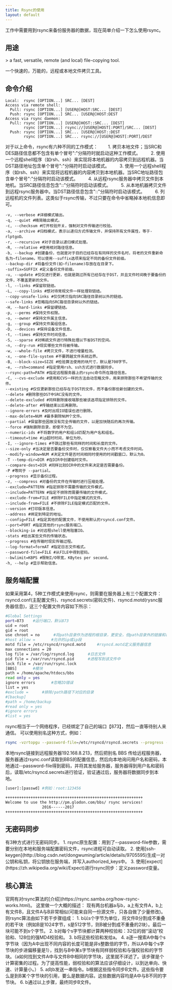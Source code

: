 ```yaml
---
title: Rsync的使用
layout: default
---
```


工作中需要用到rsync来备份服务器的数据，现在简单介绍一下怎么使用rsync。

<h2>用途</h2>
> a fast, versatile, remote (and local) file-copying tool.

一个快速的，万能的，远程或本地文件拷贝工具。
<h2>命令介绍</h2>

```shell
Local:  rsync [OPTION...] SRC... [DEST]
Access via remote shell:
  Pull: rsync [OPTION...] [USER@]HOST:SRC... [DEST]
  Push: rsync [OPTION...] SRC... [USER@]HOST:DEST
Access via rsync daemon:
  Pull: rsync [OPTION...] [USER@]HOST::SRC... [DEST]
        rsync [OPTION...] rsync://[USER@]HOST[:PORT]/SRC... [DEST]
  Push: rsync [OPTION...] SRC... [USER@]HOST::DEST
        rsync [OPTION...] SRC... rsync://[USER@]HOST[:PORT]/DEST
```

对于以上命令，rsync有六种不同的工作模式：
　　1. 拷贝本地文件；当SRC和DES路径信息都不包含有单个冒号":"分隔符时就启动这种工作模式。
　　2. 使用一个远程shell程序（如rsh、ssh）来实现将本地机器的内容拷贝到远程机器。当DST路径地址包含单个冒号":"分隔符时启动该模式。
　　3. 使用一个远程shell程序（如rsh、ssh）来实现将远程机器的内容拷贝到本地机器。当SRC地址路径包含单个冒号":"分隔符时启动该模式。
　　4. 从远程rsync服务器中拷贝文件到本地机。当SRC路径信息包含"::"分隔符时启动该模式。
　　5. 从本地机器拷贝文件到远程rsync服务器中。当DST路径信息包含"::"分隔符时启动该模式。
　　6. 列远程机的文件列表。这类似于rsync传输，不过只要在命令中省略掉本地机信息即可。

```shell
-v, --verbose #详细模式输出。 
-q, --quiet #精简输出模式。 
-c, --checksum #打开校验开关，强制对文件传输进行校验。 
-a, --archive #归档模式，表示以递归方式传输文件，并保持所有文件属性，等于-rlptgoD。 
-r, --recursive #对子目录以递归模式处理。 
-R, --relative #使用相对路径信息。 
-b, --backup #创建备份，也就是对于目的已经存在有同样的文件名时，将老的文件重新命名为~filename。可以使用--suffix选项来指定不同的备份文件前缀。 
--backup-dir #将备份文件(如~filename)存放在在目录下。 
-suffix=SUFFIX #定义备份文件前缀。 
-u, --update #仅仅进行更新，也就是跳过所有已经存在于DST，并且文件时间晚于要备份的文件，不覆盖更新的文件。 
-l, --links #保留软链结。 
-L, --copy-links #想对待常规文件一样处理软链结。 
--copy-unsafe-links #仅仅拷贝指向SRC路径目录树以外的链结。 
--safe-links #忽略指向SRC路径目录树以外的链结。 
-H, --hard-links #保留硬链结。 
-p, --perms #保持文件权限。 
-o, --owner #保持文件属主信息。 
-g, --group #保持文件属组信息。 
-D, --devices #保持设备文件信息。 
-t, --times #保持文件时间信息。 
-S, --sparse #对稀疏文件进行特殊处理以节省DST的空间。 
-n, --dry-run #现实哪些文件将被传输。 
-w, --whole-file #拷贝文件，不进行增量检测。 
-x, --one-file-system #不要跨越文件系统边界。 
-B, --block-size=SIZE #检验算法使用的块尺寸，默认是700字节。 
-e, --rsh=command #指定使用rsh、ssh方式进行数据同步。 
--rsync-path=PATH #指定远程服务器上的rsync命令所在路径信息。 
-C, --cvs-exclude #使用和CVS一样的方法自动忽略文件，用来排除那些不希望传输的文件。 
--existing #仅仅更新那些已经存在于DST的文件，而不备份那些新创建的文件。 
--delete #删除那些DST中SRC没有的文件。 
--delete-excluded #同样删除接收端那些被该选项指定排除的文件。 
--delete-after #传输结束以后再删除。 
--ignore-errors #及时出现IO错误也进行删除。 
--max-delete=NUM #最多删除NUM个文件。 
--partial #保留那些因故没有完全传输的文件，以是加快随后的再次传输。 
--force #强制删除目录，即使不为空。 
--numeric-ids #不将数字的用户和组id匹配为用户名和组名。 
--timeout=time #ip超时时间，单位为秒。 
-I, --ignore-times #不跳过那些有同样的时间和长度的文件。 
--size-only #当决定是否要备份文件时，仅仅察看文件大小而不考虑文件时间。 
--modify-window=NUM #决定文件是否时间相同时使用的时间戳窗口，默认为0。 
-T --temp-dir=DIR #在DIR中创建临时文件。 
--compare-dest=DIR #同样比较DIR中的文件来决定是否需要备份。 
-P #等同于 --partial。 
--progress #显示备份过程。 
-z, --compress #对备份的文件在传输时进行压缩处理。 
--exclude=PATTERN #指定排除不需要传输的文件模式。 
--include=PATTERN #指定不排除而需要传输的文件模式。 
--exclude-from=FILE #排除FILE中指定模式的文件。 
--include-from=FILE #不排除FILE指定模式匹配的文件。 
--version #打印版本信息。 
--address #绑定到特定的地址。 
--config=FILE #指定其他的配置文件，不使用默认的rsyncd.conf文件。 
--port=PORT #指定其他的rsync服务端口。 
--blocking-io #对远程shell使用阻塞IO。 
-stats #给出某些文件的传输状态。 
--progress #在传输时现实传输过程。 
--log-format=formAT #指定日志文件格式。 
--password-file=FILE #从FILE中得到密码。 
--bwlimit=KBPS #限制I/O带宽，KBytes per second。 
-h, --help #显示帮助信息。
```

<h2>服务端配置</h2>
如果采用第4，5种工作模式来使用rsync，则需要在服务器上有三个配置文件：rsyncd.conf(主配置文件)、rsyncd.secrets(密码文件)、rsyncd.motd(rysnc服务器信息)，这三个配置文件内容如下所示：

```bash
#Global Settings
port=873	#运行端口，默认873
uid = root
gid = root
use chroot = no		 #将path目录作为进程的根目录，更安全，但path目录外的链接和相对路径的链接无法备份
#host allow = 		#允许的ip或ip段
motd file = /etc/rsyncd/rsyncd.motd		#rsyncd.motd定义服务器信息
max connections = 20	
log file = /var/log/rsyncd.log		#日志文件
pid file = /var/run/rsyncd.pid		#进程写到该文件中
lock file = /var/run/rsync.lock
[BBS]		#模块
path = /home/apache/htdocs/bbs
read only = yes
ignore errors		#忽略IO错误
list = yes
#exclude = 		#排除/path路径下对应的目录
#[backup]
#path = /home/backup
#read only = yes
#ignore errors
#list = yes
```

rsync相当于一个网络程序，已经绑定了自己的端口【873】，然后一直等待别人来通信。
可以使用别名这种方式，例如：

```bash
rsync -vzrtopgu --password-file=/etc/rsyncd/rsyncd.secrets --progress --delete --exclude 'pre-revprop-change' root@192.168.8.213::BBS /home
```

本地rsync链接到远程服务器192.168.8.213，然后把别名 BBS 传给远程服务器，服务器通过rsync.conf读取到BBS的配置信息，然后向本地询问用户名和密码，本地通过--password-file得到密码，并将其发给服务器，服务器得到用户名和密码后，读取/etc/rsyncd.secrets进行验证，验证通过后，服务器将数据同步到本地。

```bash
[user]:[passwd]	#例如：root:123456
```

```bash
++++++++++++++++++++++++++++++++++++++++++++++++++++++++++++
Welcome to use the http://pm.glodon.com/bbs/ rsync services!
                2016------2017
++++++++++++++++++++++++++++++++++++++++++++++++++++++++++++
```

<h2>无密码同步</h2>
有3种方式进行无密码同步。
1. rsync原生配置：用到了--password-file参数，需要分别在本地和服务端配置密码文件，rsync进程可自动读取。
2. 使用[ssh-keygen](http://blog.csdn.net/dongwuming/article/details/9705595)生成一对公钥和私钥，将公钥放在服务端，并写入authorized_keys中。
3. 使用[expect](https://zh.wikipedia.org/wiki/Expect)进行rsync同步：定义password变量。
<h2>核心算法</h2>
官网有对rsync算法的[介绍](https://rsync.samba.org/how-rsync-works.html)。
这里做一个大概的描述：
现有两台机器a与b，a上有文件A，b上有文件B，且文件A与B非常相似(可能来自同一份源文件，只各自做了少量修改)。则rsync算法由如下若干步骤组成：
1. b以s个字节为单位，将文件B分割成不重叠的若干块（例如B是1024字节，s是512字节，则B被分割成不重叠的2块）。最后一块可能不到s个字节。
2. b对每个s字节块都计算两种校验和：32位的弱“滚动”校验和、128位的强MD4校验和。
3. b将这些校验和发给a。
4. a逐一搜索A中每个s字节块（因为A中出现不同内容的长度可能是非s整数倍的字节，所以A中每个s字节块的步进偏移量是1），找到与B中某s字节块有同样弱校验和与强校验和的字节块。（a如何找到文件A中与文件B中相同的字节块，这里就不详述了。该步骤是个计算密集的过程。为了提高性能，弱校验和的算法应该仔细设计，以到达单向、快速、计算量小。）
5. a向b发送一串指令。b根据这些指令同步B文件。这些指令要么是到B某个字节块的引用，要么是数据内容。这些数据内容均是A中与B不同的字节块。
6. b通过以上步骤，最终同步B文件。
